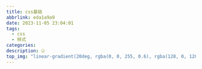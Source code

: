 ```yaml
---
title: css基础
abbrlink: eda1a9a9
date: 2023-11-05 23:04:01
tags:
  - css
  - 样式
categories:
description: 🤐
top_img: "linear-gradient(20deg, rgba(0, 0, 255, 0.6), rgba(128, 0, 128, 0.6), rgba(255, 0, 0, 0.6), rgba(0, 128, 0, 0.6), rgba(255, 255, 0, 0.6))"
---
```

